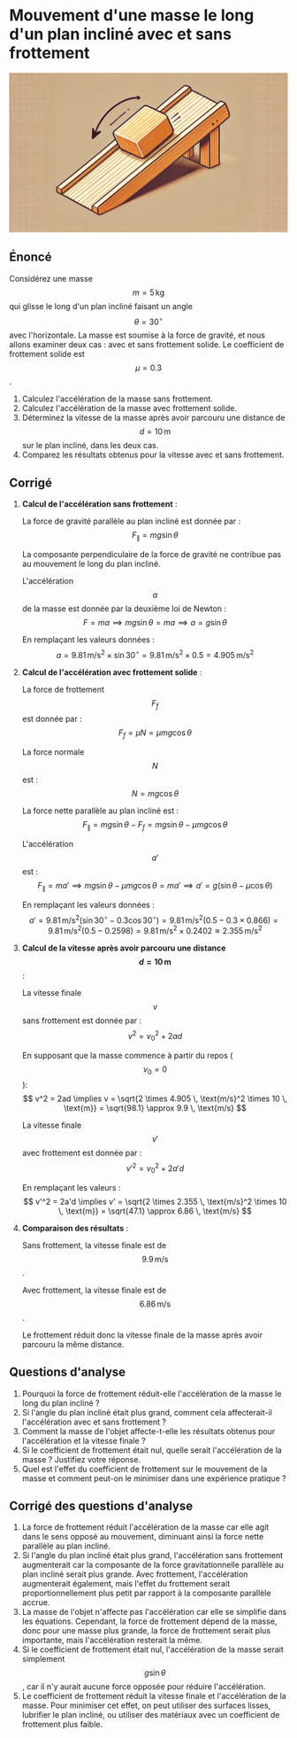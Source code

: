 # Mouvement d'une masse le long d'un plan incliné avec et sans frottement

![](images/plan_incline.webp)

## Énoncé

Considérez une masse $$ m = 5 \, \text{kg} $$ qui glisse le long d'un plan incliné faisant un angle $$ \theta = 30^\circ $$ avec l'horizontale. La masse est soumise à la force de gravité, et nous allons examiner deux cas : avec et sans frottement solide. Le coefficient de frottement solide est $$ \mu = 0.3 $$.

1. Calculez l'accélération de la masse sans frottement.
2. Calculez l'accélération de la masse avec frottement solide.
3. Déterminez la vitesse de la masse après avoir parcouru une distance de $$ d = 10 \, \text{m} $$ sur le plan incliné, dans les deux cas.
4. Comparez les résultats obtenus pour la vitesse avec et sans frottement.

## Corrigé

1. **Calcul de l'accélération sans frottement** :

   La force de gravité parallèle au plan incliné est donnée par :
   $$
   F_{\parallel} = mg \sin \theta
   $$

   La composante perpendiculaire de la force de gravité ne contribue pas au mouvement le long du plan incliné.

   L'accélération $$ a $$ de la masse est donnée par la deuxième loi de Newton :
   $$
   F = ma \implies mg \sin \theta = ma \implies a = g \sin \theta
   $$

   En remplaçant les valeurs données :
   $$
   a = 9.81 \, \text{m/s}^2 \times \sin 30^\circ = 9.81 \, \text{m/s}^2 \times 0.5 = 4.905 \, \text{m/s}^2
   $$

2. **Calcul de l'accélération avec frottement solide** :

   La force de frottement $$ F_f $$ est donnée par :
   $$
   F_f = \mu N = \mu mg \cos \theta
   $$

   La force normale $$ N $$ est :
   $$
   N = mg \cos \theta
   $$

   La force nette parallèle au plan incliné est :
   $$
   F_{\parallel} = mg \sin \theta - F_f = mg \sin \theta - \mu mg \cos \theta
   $$

   L'accélération $$ a' $$ est :
   $$
   F_{\parallel} = ma' \implies mg \sin \theta - \mu mg \cos \theta = ma' \implies a' = g (\sin \theta - \mu \cos \theta)
   $$

   En remplaçant les valeurs données :
   $$
   a' = 9.81 \, \text{m/s}^2 (\sin 30^\circ - 0.3 \cos 30^\circ) = 9.81 \, \text{m/s}^2 (0.5 - 0.3 \times 0.866) = 9.81 \, \text{m/s}^2 (0.5 - 0.2598) = 9.81 \, \text{m/s}^2 \times 0.2402 \approx 2.355 \, \text{m/s}^2
   $$

3. **Calcul de la vitesse après avoir parcouru une distance $$ d = 10 \, \text{m} $$** :

   La vitesse finale $$ v $$ sans frottement est donnée par :
   $$
   v^2 = v_0^2 + 2ad
   $$

   En supposant que la masse commence à partir du repos ($$ v_0 = 0 $$):
   $$
   v^2 = 2ad \implies v = \sqrt{2 \times 4.905 \, \text{m/s}^2 \times 10 \, \text{m}} = \sqrt{98.1} \approx 9.9 \, \text{m/s}
   $$

   La vitesse finale $$ v' $$ avec frottement est donnée par :
   $$
   v'^2 = v_0^2 + 2a'd
   $$

   En remplaçant les valeurs :
   $$
   v'^2 = 2a'd \implies v' = \sqrt{2 \times 2.355 \, \text{m/s}^2 \times 10 \, \text{m}} = \sqrt{47.1} \approx 6.86 \, \text{m/s}
   $$

4. **Comparaison des résultats** :

   Sans frottement, la vitesse finale est de $$ 9.9 \, \text{m/s} $$.

   Avec frottement, la vitesse finale est de $$ 6.86 \, \text{m/s} $$.

   Le frottement réduit donc la vitesse finale de la masse après avoir parcouru la même distance.

## Questions d'analyse

1. Pourquoi la force de frottement réduit-elle l'accélération de la masse le long du plan incliné ?
2. Si l'angle du plan incliné était plus grand, comment cela affecterait-il l'accélération avec et sans frottement ?
3. Comment la masse de l'objet affecte-t-elle les résultats obtenus pour l'accélération et la vitesse finale ?
4. Si le coefficient de frottement était nul, quelle serait l'accélération de la masse ? Justifiez votre réponse.
5. Quel est l'effet du coefficient de frottement sur le mouvement de la masse et comment peut-on le minimiser dans une expérience pratique ?

## Corrigé des questions d'analyse

1. La force de frottement réduit l'accélération de la masse car elle agit dans le sens opposé au mouvement, diminuant ainsi la force nette parallèle au plan incliné.
2. Si l'angle du plan incliné était plus grand, l'accélération sans frottement augmenterait car la composante de la force gravitationnelle parallèle au plan incliné serait plus grande. Avec frottement, l'accélération augmenterait également, mais l'effet du frottement serait proportionnellement plus petit par rapport à la composante parallèle accrue.
3. La masse de l'objet n'affecte pas l'accélération car elle se simplifie dans les équations. Cependant, la force de frottement dépend de la masse, donc pour une masse plus grande, la force de frottement serait plus importante, mais l'accélération resterait la même.
4. Si le coefficient de frottement était nul, l'accélération de la masse serait simplement $$ g \sin \theta $$, car il n'y aurait aucune force opposée pour réduire l'accélération.
5. Le coefficient de frottement réduit la vitesse finale et l'accélération de la masse. Pour minimiser cet effet, on peut utiliser des surfaces lisses, lubrifier le plan incliné, ou utiliser des matériaux avec un coefficient de frottement plus faible.
